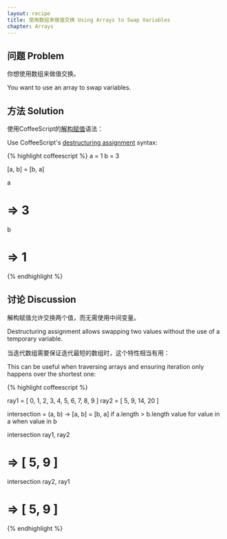 ```yaml
---
layout: recipe
title: 使用数组来做值交换 Using Arrays to Swap Variables
chapter: Arrays
---
```

## 问题 Problem

你想使用数组来做值交换。

You want to use an array to swap variables.

## 方法 Solution

使用CoffeeScript的[解构赋值](http://jashkenas.github.com/coffee-script/#destructuring)语法：

Use CoffeeScript's [destructuring assignment](http://jashkenas.github.com/coffee-script/#destructuring) syntax:

{% highlight coffeescript %}
a = 1
b = 3

[a, b] = [b, a]

a
# => 3

b
# => 1
{% endhighlight %}

## 讨论 Discussion

解构赋值允许交换两个值，而无需使用中间变量。

Destructuring assignment allows swapping two values without the use of a temporary variable.

当迭代数组需要保证迭代最短的数组时，这个特性相当有用：

This can be useful when traversing arrays and ensuring iteration only happens over the shortest one:

{% highlight coffeescript %}

ray1 = [ 0, 1, 2, 3, 4, 5, 6, 7, 8, 9 ]
ray2 = [ 5, 9, 14, 20 ]

intersection = (a, b) ->
  [a, b] = [b, a] if a.length > b.length
  value for value in a when value in b

intersection ray1, ray2
# => [ 5, 9 ]

intersection ray2, ray1
# => [ 5, 9 ]

{% endhighlight %}
